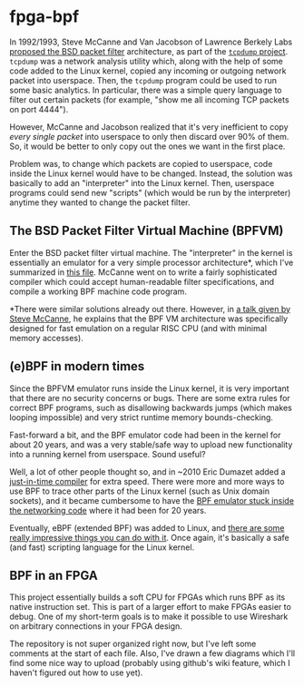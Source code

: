 # fpga-bpf

In 1992/1993, Steve McCanne and Van Jacobson of Lawrence Berkely Labs [proposed the BSD packet filter](https://www.tcpdump.org/papers/bpf-usenix93.pdf) architecture, as part of the [`tcpdump` project](https://www.tcpdump.org/). `tcpdump` was a network analysis utility which, along with the help of some code added to the Linux kernel, copied any incoming or outgoing network packet into userspace. Then, the `tcpdump` program could be used to run some basic analytics. In particular, there was a simple query language to filter out certain packets (for example, "show me all incoming TCP packets on port 4444").

However, McCanne and Jacobson realized that it's very inefficient to copy _every single packet_ into userspace to only then discard over 90% of them. So, it would be better to only copy out the ones we want in the first place.

Problem was, to change which packets are copied to userspace, code inside the Linux kernel would have to be changed. Instead, the solution was basically to add an "interpreter" into the Linux kernel. Then, userspace programs could send new "scripts" (which would be run by the interpreter) anytime they wanted to change the packet filter.

## The BSD Packet Filter Virtual Machine (BPFVM)

Enter the BSD packet filter virtual machine. The "interpreter" in  the kernel is essentially an emulator for a very simple processor architecture*, which I've summarized in [this file](BPFVM.txt). McCanne went on to write a fairly sophisticated compiler which could accept human-readable filter specifications, and compile a working BPF machine code program.

*There were similar solutions already out there. However, in [a talk given by Steve McCanne](https://www.youtube.com/watch?v=XHlqIqPvKw8), he explains that the BPF VM architecture was specifically designed for fast emulation on a regular RISC CPU (and with minimal memory accesses).

## (e)BPF in modern times

Since the BPFVM emulator runs inside the Linux kernel, it is very important that there are no security concerns or bugs. There are some extra rules for correct BPF programs, such as disallowing backwards jumps (which makes looping impossible) and very strict runtime memory bounds-checking.

Fast-forward a bit, and the BPF emulator code had been in the kernel for about 20 years, and was a very stable/safe way to upload new functionality into a running kernel from userspace. Sound useful?

Well, a lot of other people thought so, and in ~2010 Eric Dumazet added a [just-in-time compiler](https://lwn.net/Articles/437981/) for extra speed. There were more and more ways to use BPF to trace other parts of the Linux kernel (such as Unix domain sockets), and it became cumbersome to have the [BPF emulator stuck inside the networking code](https://lwn.net/Articles/599755/) where it had been for 20 years.

Eventually, eBPF (extended BPF) was added to Linux, and [there are some really impressive things you can do with it](https://www.youtube.com/watch?v=JRFNIKUROPE). Once again, it's basically a safe (and fast) scripting language for the Linux kernel.

## BPF in an FPGA

This project essentially builds a soft CPU for FPGAs which runs BPF as its native instruction set. This is part of a larger effort to make FPGAs easier to debug. One of my short-term goals is to make it possible to use Wireshark on arbitrary connections in your FPGA design.

The repository is not super organized right now, but I've left some comments at the start of each file. Also, I've drawn a few diagrams which I'll find some nice way to upload (probably using github's wiki feature, which I haven't figured out how to use yet).
